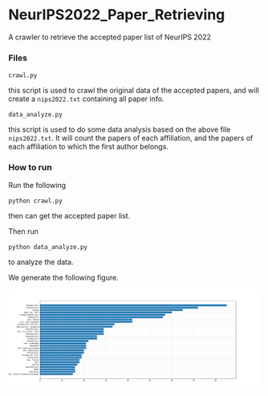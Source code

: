 # NeurIPS2022_Paper_Retrieving
A crawler to retrieve the accepted paper list of NeurIPS 2022

### Files

```
crawl.py
```

this script is used to crawl the original data of the accepted papers, and will create a `nips2022.txt` containing all paper info.

```
data_analyze.py
```

this script is used to do some data analysis based on the above file `nips2022.txt`. It will count the papers of each affiliation, and the papers of each affiliation to which the first author belongs.

### How to run

Run the following

```
python crawl.py
```

then can get the accepted paper list.

Then run 

```
python data_analyze.py
```

to analyze the data.

We generate the following figure. 

![first_affiliations](\\first_affiliations.png)
